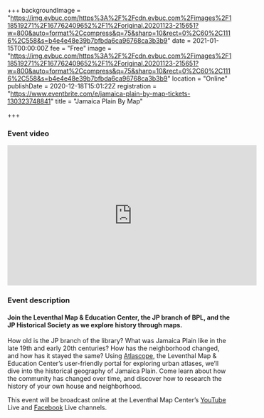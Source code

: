 +++
backgroundImage = "https://img.evbuc.com/https%3A%2F%2Fcdn.evbuc.com%2Fimages%2F118519271%2F167762409652%2F1%2Foriginal.20201123-215651?w=800&auto=format%2Ccompress&q=75&sharp=10&rect=0%2C60%2C1116%2C558&s=b4e4e48e39b7bfbda6ca96768ca3b3b9"
date = 2021-01-15T00:00:00Z
fee = "Free"
image = "https://img.evbuc.com/https%3A%2F%2Fcdn.evbuc.com%2Fimages%2F118519271%2F167762409652%2F1%2Foriginal.20201123-215651?w=800&auto=format%2Ccompress&q=75&sharp=10&rect=0%2C60%2C1116%2C558&s=b4e4e48e39b7bfbda6ca96768ca3b3b9"
location = "Online"
publishDate = 2020-12-18T15:01:22Z
registration = "https://www.eventbrite.com/e/jamaica-plain-by-map-tickets-130323748841"
title = "Jamaica Plain By Map"

+++
### Event video

<iframe width="560" height="315" src="https://www.youtube.com/embed/6KTCWKqmJeE" frameborder="0" allow="accelerometer; autoplay; clipboard-write; encrypted-media; gyroscope; picture-in-picture" allowfullscreen></iframe>

### Event description

#### Join the Leventhal Map & Education Center, the JP branch of BPL, and the JP Historical Society as we explore history through maps.

How old is the JP branch of the library? What was Jamaica Plain like in the late 19th and early 20th centuries? How has the neighborhood changed, and how has it stayed the same? Using [Atlascope](https://atlascope.leventhalmap.org/), the Leventhal Map & Education Center’s user-friendly portal for exploring urban atlases, we’ll dive into the historical geography of Jamaica Plain. Come learn about how the community has changed over time, and discover how to research the history of your own house and neighborhood.

This event will be broadcast online at the Leventhal Map Center’s [YouTube](https://www.youtube.com/channel/UCb7XDT7zQeq493V8E6SNw-g) Live and [Facebook](https://www.facebook.com/bplmaps/live_videos) Live channels.